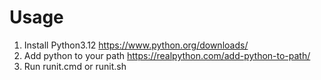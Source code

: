 # Usage
1. Install Python3.12 https://www.python.org/downloads/
2. Add python to your path https://realpython.com/add-python-to-path/
3. Run runit.cmd or runit.sh
